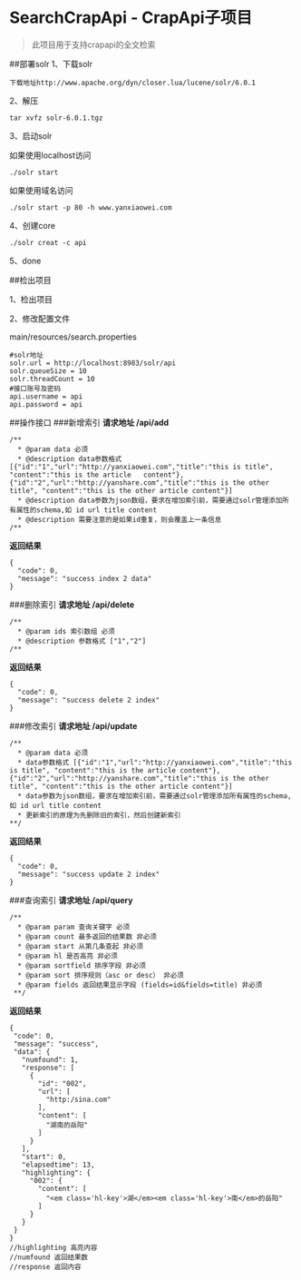 # SearchCrapApi - CrapApi子项目

>此项目用于支持crapapi的全文检索

##部署solr
1、下载solr
```
下载地址http://www.apache.org/dyn/closer.lua/lucene/solr/6.0.1
```
2、解压
```
tar xvfz solr-6.0.1.tgz
```
3、启动solr

如果使用localhost访问
```
./solr start
```
如果使用域名访问
```
./solr start -p 80 -h www.yanxiaowei.com
```
4、创建core
```
./solr creat -c api
```
5、done

##检出项目

1、检出项目

2、修改配置文件

main/resources/search.properties
```
#solr地址
solr.url = http://localhost:8983/solr/api
solr.queueSize = 10
solr.threadCount = 10
#接口账号及密码
api.username = api
api.password = api
```
##操作接口
###新增索引
**请求地址 /api/add**
```
/**
  * @param data 必须
  * @description data参数格式 [{"id":"1","url":"http://yanxiaowei.com","title":"this is title", "content":"this is the article   content"},{"id":"2","url":"http://yanshare.com","title":"this is the other title", "content":"this is the other article content"}]
  * @description data参数为json数组，要求在增加索引前，需要通过solr管理添加所有属性的schema,如 id url title content
  * @description 需要注意的是如果id重复，则会覆盖上一条信息
/**
```
**返回结果** 
```
{
  "code": 0,
  "message": "success index 2 data"
}
```
###删除索引
**请求地址 /api/delete**
```
/**
  * @param ids 索引数组 必须
  * @description 参数格式 ["1","2"]
/**
```
**返回结果** 
```
{
  "code": 0,
  "message": "success delete 2 index"
}
```
###修改索引
**请求地址 /api/update**
```
/**
  * @param data 必须
  * data参数格式 [{"id":"1","url":"http://yanxiaowei.com","title":"this is title", "content":"this is the article content"},{"id":"2","url":"http://yanshare.com","title":"this is the other title", "content":"this is the other article content"}]
  * data参数为json数组，要求在增加索引前，需要通过solr管理添加所有属性的schema,如 id url title content
  * 更新索引的原理为先删除旧的索引，然后创建新索引
**/
```
**返回结果**
```
{
  "code": 0,
  "message": "success update 2 index"
}
```
###查询索引
**请求地址 /api/query**
```
/**
  * @param param 查询关键字 必须
  * @param count 最多返回的结果数 非必须
  * @param start 从第几条查起 非必须
  * @param hl 是否高亮 非必须
  * @param sortfield 排序字段 非必须
  * @param sort 排序规则（asc or desc） 非必须
  * @param fields 返回结果显示字段 (fields=id&fields=title) 非必须
 **/
 ```
**返回结果** 
 ```
 {
  "code": 0,
  "message": "success",
  "data": {
    "numfound": 1,
    "response": [
      {
        "id": "002",
        "url": [
          "http:/sina.com"
        ],
        "content": [
          "湖南的岳阳"
        ]
      }
    ],
    "start": 0,
    "elapsedtime": 13,
    "highlighting": {
      "002": {
        "content": [
          "<em class='hl-key'>湖</em><em class='hl-key'>南</em>的岳阳"
        ]
      }
    }
  }
}
//highlighting 高亮内容
//numfound 返回结果数
//response 返回内容
 ```
